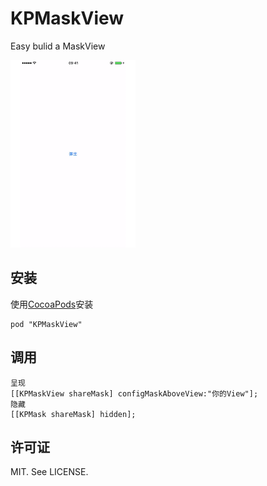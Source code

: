 # KPMaskView

Easy bulid a MaskView

<img src="./Screenshot.gif" width="200" alt="Screenshot" />

安装
---

使用[CocoaPods](http://cocoapods.org)安装

    pod "KPMaskView"
    
调用
---

```
呈现
[[KPMaskView shareMask] configMaskAboveView:"你的View"];
隐藏
[[KPMask shareMask] hidden];

```


许可证
-------
MIT. See LICENSE.